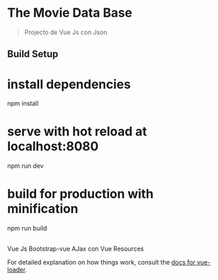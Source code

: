 # The Movie Data Base

> Projecto de Vue Js con Json

## Build Setup


# install dependencies
npm install

# serve with hot reload at localhost:8080
npm run dev

# build for production with minification
npm run build

## 
Vue Js
Bootstrap-vue
AJax con Vue Resources

For detailed explanation on how things work, consult the [docs for vue-loader](http://vuejs.github.io/vue-loader).
